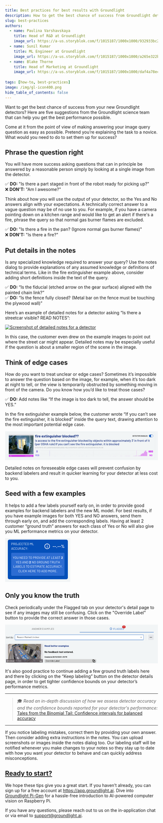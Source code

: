 ```yaml
---
title: Best practices for best results with Groundlight
description: How to get the best chance of success from Groundlight detectors
slug: best-practices
authors:
  - name: Paulina Varshavskaya
    title: Head of R&D at Groundlight
    image_url: https://a-us.storyblok.com/f/1015187/1000x1000/932933bc26/varshap.jpg
  - name: Sunil Kumar
    title: ML Engineer at Groundlight
    image_url: https://a-us.storyblok.com/f/1015187/1000x1000/a265e322bd/kumars.jpg
  - name: Blake Thorne
    title: Head of Marketing at Groundlight
    image_url: https://a-us.storyblok.com/f/1015187/1000x1000/daf4a78ec3/thorneb.jpg

tags: [how-to, best-practices]
image: /img/gl-icon400.png
hide_table_of_contents: false
---
```


Want to get the best chance of success from your new Groundlight detectors? Here are five suggestions from the Groundlight science team that can help you get the best performance possible. 

Come at it from the point of view of making answering your image query question as easy as possible. 
Pretend you’re explaining the task to a novice. What would you need to do to set them up for success?

<!-- truncate -->

## Phrase the question right
You will have more success asking questions that can in principle be answered by a reasonable person 
simply by looking at a single image from the detector. 

:white_check_mark: **DO:** "Is there a part staged in front of the robot ready for picking up?"   
:x: **DON'T:** "Am I awesome?"

Think about how you will use the output of your detector, so the Yes and No answers align with your expectations. A technically correct answer to a vague question may be of no use to you. For example, if you have a camera pointing down on a kitchen range and would like to get an alert if there's a fire, phrase the query so that normal gas burner flames are excluded. 

:white_check_mark: **DO:** "Is there a fire in the pan? (Ignore normal gas burner flames)"  
:x: **DON'T:** "Is there a fire?"

## Put details in the notes
Is any specialized knowledge required to answer your query? 
Use the notes dialog to provide explanations of any assumed knowledge or definitions of technical terms. 
Like in the fire extinguisher example above, consider adding short definitions inside the text of the query. 
 
:white_check_mark: **DO:** “Is the fiducial (etched arrow on the gear surface) aligned with the painted chain link?”  
:white_check_mark: **DO:** “Is the fence fully closed? (Metal bar on the fence must be touching the plywood wall)”

Here’s an example of detailed notes for a detector asking “Is there a streetcar visible? READ NOTES”: 

[![Screenshot of detailed notes for a detector](./images/2023-12-15-best-practices/streetcar_visible_notes.png "Detailed notes for a detector asking \"Is there a streetcar visible? READ NOTES\"")](./images/2023-12-15-best-practices/streetcar_visible_notes.png)

In this case, the customer even drew on the example images to point out where the street car might appear. 
Detailed notes may be especially useful if the question is about a smaller region of the scene in the image.

## Think of edge cases
How do you want to treat unclear or edge cases?
Sometimes it’s impossible to answer the question based on the image, for example, when it’s too dark 
at night to tell, or the view is temporarily obstructed by something moving in front of the camera. 
Do you know how you’d like to treat those cases? 

:white_check_mark: **DO:** Add notes like “If the image is too dark to tell, the answer should be YES.”

In the fire extinguisher example below, the customer wrote “If you can’t see the fire extinguisher, 
it is blocked” inside the query text, drawing attention to the most important potential edge case.

[![Screenshot for a detector with edge case in query](./images/2023-12-15-best-practices/fire_extinguisher_blocked_yes.png "A detector with a detailed query including a likely potential edge case (fire extinguisher not visible).")](./images/2023-12-15-best-practices/fire_extinguisher_blocked_yes.png)

Detailed notes on foreseeable edge cases will prevent confusion by backend labelers and result in 
quicker learning for your detector at less cost to you. 

## Seed with a few examples
It helps to add a few labels yourself early on, in order to provide good examples for backend labelers and the 
new ML model. For best results, if you have example images for both YES and NO answers, send 
them through early on, and add the corresponding labels. Having at least 2 customer “ground truth” 
answers for each class of Yes or No will also give you ML performance metrics on your detector.

![Blue button before 2 examples of each class are provided](./images/2023-12-15-best-practices/label_button_before.png "")

## Only you know the truth
Check periodically under the Flagged tab on your detector's detail page to see if any images may still be confusing. Click on the "Override Label" button to provide the correct answer in those cases. 

[![Screenshot of image flagged as needing better examples](./images/2023-12-15-best-practices/flagged_images.png "Partial screenshot of a Flagged view")](./images/2023-12-15-best-practices/flagged_images.png)

It's also good practice to continue adding a few ground truth labels here and there by clicking on the “Keep labeling” button 
on the detector details page, in order to get tighter confidence bounds on your detector’s performance metrics.

---
> :mortar_board: *Read an in-depth discussion of how we assess detector accuracy and the confidence bounds reported for your detector's performance:*
[Tales from the Binomial Tail: Confidence intervals for balanced accuracy](2024-01-16-binomial-tails.md)
---

If you notice labeling mistakes, correct them by providing your own answer. Then consider adding 
extra instructions in the notes. You can upload screenshots or images inside the notes dialog too. 
Our labeling staff will be notified whenever you make changes to your notes so they stay up to date with how you want your detector to behave and can quickly address misconceptions.

## [Ready to start?](https://app.groundlight.ai)

We hope these tips give you a great start. If you haven’t already, you can sign up for a free account at https://app.groundlight.ai. Dive into [Groundlight Pi-Gen](https://github.com/groundlight/groundlight-pi-gen) for a hassle-free introduction to AI-powered computer vision on Raspberry Pi.

If you have any questions, please reach out to us on the in-application chat or via email to support@groundlight.ai.

